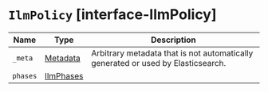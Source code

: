 # `IlmPolicy` [interface-IlmPolicy]

| Name | Type | Description |
| - | - | - |
| `_meta` | [Metadata](./Metadata.md) | Arbitrary metadata that is not automatically generated or used by Elasticsearch. |
| `phases` | [IlmPhases](./IlmPhases.md) | &nbsp; |
